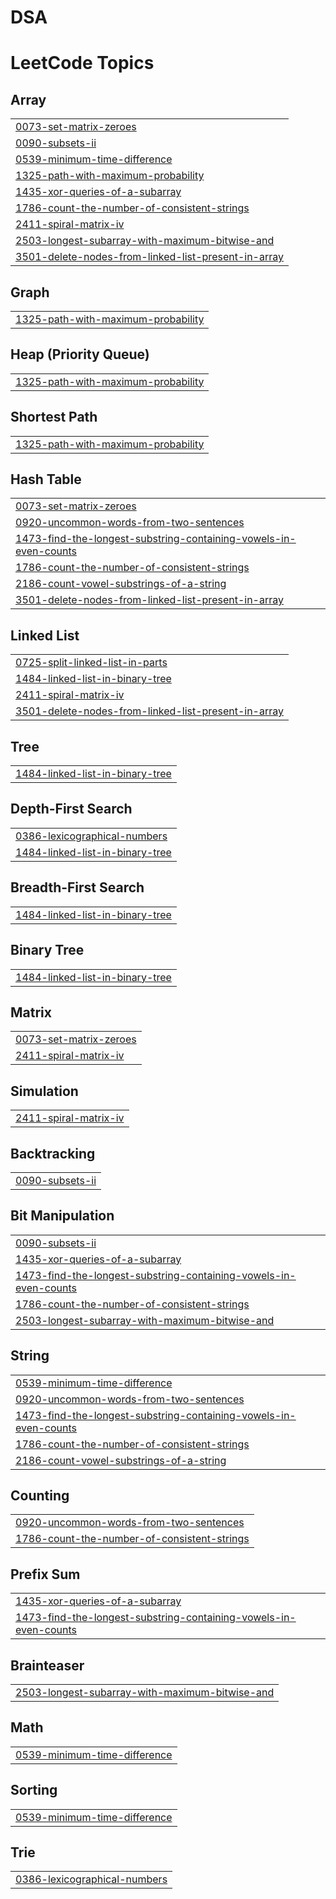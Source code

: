 # DSA
<!---LeetCode Topics Start-->
# LeetCode Topics
## Array
|  |
| ------- |
| [0073-set-matrix-zeroes](https://github.com/Atharvshukla/DSA/tree/master/0073-set-matrix-zeroes) |
| [0090-subsets-ii](https://github.com/Atharvshukla/DSA/tree/master/0090-subsets-ii) |
| [0539-minimum-time-difference](https://github.com/Atharvshukla/DSA/tree/master/0539-minimum-time-difference) |
| [1325-path-with-maximum-probability](https://github.com/Atharvshukla/DSA/tree/master/1325-path-with-maximum-probability) |
| [1435-xor-queries-of-a-subarray](https://github.com/Atharvshukla/DSA/tree/master/1435-xor-queries-of-a-subarray) |
| [1786-count-the-number-of-consistent-strings](https://github.com/Atharvshukla/DSA/tree/master/1786-count-the-number-of-consistent-strings) |
| [2411-spiral-matrix-iv](https://github.com/Atharvshukla/DSA/tree/master/2411-spiral-matrix-iv) |
| [2503-longest-subarray-with-maximum-bitwise-and](https://github.com/Atharvshukla/DSA/tree/master/2503-longest-subarray-with-maximum-bitwise-and) |
| [3501-delete-nodes-from-linked-list-present-in-array](https://github.com/Atharvshukla/DSA/tree/master/3501-delete-nodes-from-linked-list-present-in-array) |
## Graph
|  |
| ------- |
| [1325-path-with-maximum-probability](https://github.com/Atharvshukla/DSA/tree/master/1325-path-with-maximum-probability) |
## Heap (Priority Queue)
|  |
| ------- |
| [1325-path-with-maximum-probability](https://github.com/Atharvshukla/DSA/tree/master/1325-path-with-maximum-probability) |
## Shortest Path
|  |
| ------- |
| [1325-path-with-maximum-probability](https://github.com/Atharvshukla/DSA/tree/master/1325-path-with-maximum-probability) |
## Hash Table
|  |
| ------- |
| [0073-set-matrix-zeroes](https://github.com/Atharvshukla/DSA/tree/master/0073-set-matrix-zeroes) |
| [0920-uncommon-words-from-two-sentences](https://github.com/Atharvshukla/DSA/tree/master/0920-uncommon-words-from-two-sentences) |
| [1473-find-the-longest-substring-containing-vowels-in-even-counts](https://github.com/Atharvshukla/DSA/tree/master/1473-find-the-longest-substring-containing-vowels-in-even-counts) |
| [1786-count-the-number-of-consistent-strings](https://github.com/Atharvshukla/DSA/tree/master/1786-count-the-number-of-consistent-strings) |
| [2186-count-vowel-substrings-of-a-string](https://github.com/Atharvshukla/DSA/tree/master/2186-count-vowel-substrings-of-a-string) |
| [3501-delete-nodes-from-linked-list-present-in-array](https://github.com/Atharvshukla/DSA/tree/master/3501-delete-nodes-from-linked-list-present-in-array) |
## Linked List
|  |
| ------- |
| [0725-split-linked-list-in-parts](https://github.com/Atharvshukla/DSA/tree/master/0725-split-linked-list-in-parts) |
| [1484-linked-list-in-binary-tree](https://github.com/Atharvshukla/DSA/tree/master/1484-linked-list-in-binary-tree) |
| [2411-spiral-matrix-iv](https://github.com/Atharvshukla/DSA/tree/master/2411-spiral-matrix-iv) |
| [3501-delete-nodes-from-linked-list-present-in-array](https://github.com/Atharvshukla/DSA/tree/master/3501-delete-nodes-from-linked-list-present-in-array) |
## Tree
|  |
| ------- |
| [1484-linked-list-in-binary-tree](https://github.com/Atharvshukla/DSA/tree/master/1484-linked-list-in-binary-tree) |
## Depth-First Search
|  |
| ------- |
| [0386-lexicographical-numbers](https://github.com/Atharvshukla/DSA/tree/master/0386-lexicographical-numbers) |
| [1484-linked-list-in-binary-tree](https://github.com/Atharvshukla/DSA/tree/master/1484-linked-list-in-binary-tree) |
## Breadth-First Search
|  |
| ------- |
| [1484-linked-list-in-binary-tree](https://github.com/Atharvshukla/DSA/tree/master/1484-linked-list-in-binary-tree) |
## Binary Tree
|  |
| ------- |
| [1484-linked-list-in-binary-tree](https://github.com/Atharvshukla/DSA/tree/master/1484-linked-list-in-binary-tree) |
## Matrix
|  |
| ------- |
| [0073-set-matrix-zeroes](https://github.com/Atharvshukla/DSA/tree/master/0073-set-matrix-zeroes) |
| [2411-spiral-matrix-iv](https://github.com/Atharvshukla/DSA/tree/master/2411-spiral-matrix-iv) |
## Simulation
|  |
| ------- |
| [2411-spiral-matrix-iv](https://github.com/Atharvshukla/DSA/tree/master/2411-spiral-matrix-iv) |
## Backtracking
|  |
| ------- |
| [0090-subsets-ii](https://github.com/Atharvshukla/DSA/tree/master/0090-subsets-ii) |
## Bit Manipulation
|  |
| ------- |
| [0090-subsets-ii](https://github.com/Atharvshukla/DSA/tree/master/0090-subsets-ii) |
| [1435-xor-queries-of-a-subarray](https://github.com/Atharvshukla/DSA/tree/master/1435-xor-queries-of-a-subarray) |
| [1473-find-the-longest-substring-containing-vowels-in-even-counts](https://github.com/Atharvshukla/DSA/tree/master/1473-find-the-longest-substring-containing-vowels-in-even-counts) |
| [1786-count-the-number-of-consistent-strings](https://github.com/Atharvshukla/DSA/tree/master/1786-count-the-number-of-consistent-strings) |
| [2503-longest-subarray-with-maximum-bitwise-and](https://github.com/Atharvshukla/DSA/tree/master/2503-longest-subarray-with-maximum-bitwise-and) |
## String
|  |
| ------- |
| [0539-minimum-time-difference](https://github.com/Atharvshukla/DSA/tree/master/0539-minimum-time-difference) |
| [0920-uncommon-words-from-two-sentences](https://github.com/Atharvshukla/DSA/tree/master/0920-uncommon-words-from-two-sentences) |
| [1473-find-the-longest-substring-containing-vowels-in-even-counts](https://github.com/Atharvshukla/DSA/tree/master/1473-find-the-longest-substring-containing-vowels-in-even-counts) |
| [1786-count-the-number-of-consistent-strings](https://github.com/Atharvshukla/DSA/tree/master/1786-count-the-number-of-consistent-strings) |
| [2186-count-vowel-substrings-of-a-string](https://github.com/Atharvshukla/DSA/tree/master/2186-count-vowel-substrings-of-a-string) |
## Counting
|  |
| ------- |
| [0920-uncommon-words-from-two-sentences](https://github.com/Atharvshukla/DSA/tree/master/0920-uncommon-words-from-two-sentences) |
| [1786-count-the-number-of-consistent-strings](https://github.com/Atharvshukla/DSA/tree/master/1786-count-the-number-of-consistent-strings) |
## Prefix Sum
|  |
| ------- |
| [1435-xor-queries-of-a-subarray](https://github.com/Atharvshukla/DSA/tree/master/1435-xor-queries-of-a-subarray) |
| [1473-find-the-longest-substring-containing-vowels-in-even-counts](https://github.com/Atharvshukla/DSA/tree/master/1473-find-the-longest-substring-containing-vowels-in-even-counts) |
## Brainteaser
|  |
| ------- |
| [2503-longest-subarray-with-maximum-bitwise-and](https://github.com/Atharvshukla/DSA/tree/master/2503-longest-subarray-with-maximum-bitwise-and) |
## Math
|  |
| ------- |
| [0539-minimum-time-difference](https://github.com/Atharvshukla/DSA/tree/master/0539-minimum-time-difference) |
## Sorting
|  |
| ------- |
| [0539-minimum-time-difference](https://github.com/Atharvshukla/DSA/tree/master/0539-minimum-time-difference) |
## Trie
|  |
| ------- |
| [0386-lexicographical-numbers](https://github.com/Atharvshukla/DSA/tree/master/0386-lexicographical-numbers) |
<!---LeetCode Topics End-->